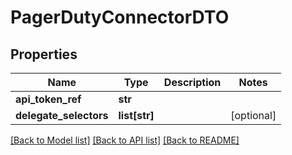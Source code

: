 # PagerDutyConnectorDTO

## Properties
Name | Type | Description | Notes
------------ | ------------- | ------------- | -------------
**api_token_ref** | **str** |  | 
**delegate_selectors** | **list[str]** |  | [optional] 

[[Back to Model list]](../README.md#documentation-for-models) [[Back to API list]](../README.md#documentation-for-api-endpoints) [[Back to README]](../README.md)

